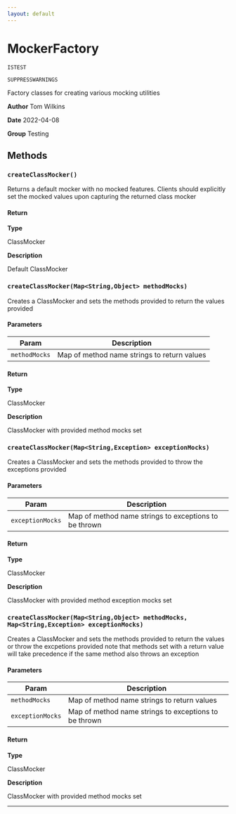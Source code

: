 ```yaml
---
layout: default
---
```

# MockerFactory

`ISTEST`

`SUPPRESSWARNINGS`

Factory classes for creating various mocking utilities


**Author** Tom Wilkins


**Date** 2022-04-08


**Group** Testing

## Methods
### `createClassMocker()`

Returns a default mocker with no mocked features. Clients should explicitly set the mocked values upon capturing the returned class mocker

#### Return

**Type**

ClassMocker

**Description**

Default ClassMocker

### `createClassMocker(Map<String,Object> methodMocks)`

Creates a ClassMocker and sets the methods provided to return the values provided

#### Parameters
|Param|Description|
|---|---|
|`methodMocks`|Map of method name strings to return values|

#### Return

**Type**

ClassMocker

**Description**

ClassMocker with provided method mocks set

### `createClassMocker(Map<String,Exception> exceptionMocks)`

Creates a ClassMocker and sets the methods provided to throw the exceptions provided

#### Parameters
|Param|Description|
|---|---|
|`exceptionMocks`|Map of method name strings to exceptions to be thrown|

#### Return

**Type**

ClassMocker

**Description**

ClassMocker with provided method exception mocks set

### `createClassMocker(Map<String,Object> methodMocks, Map<String,Exception> exceptionMocks)`

Creates a ClassMocker and sets the methods provided to return the values or throw the excpetions provided note that methods set with a return value will take precedence if the same method also throws an exception

#### Parameters
|Param|Description|
|---|---|
|`methodMocks`|Map of method name strings to return values|
|`exceptionMocks`|Map of method name strings to exceptions to be thrown|

#### Return

**Type**

ClassMocker

**Description**

ClassMocker with provided method mocks set

---
